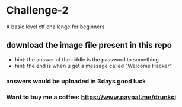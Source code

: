 # Challenge-2
A basic level ctf challenge for beginners
## download the image file present in this repo
- hint: the answer of the riddle is the password to something
- hint: the end is when u get a  message called "Welcome Hacker"
### answers would be uploaded in 3days good luck
### Want to buy me a coffee: https://www.paypal.me/drunkcj
